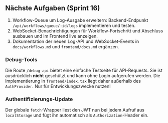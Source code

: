## Nächste Aufgaben (Sprint 16)
1. Workflow-Queue um Log-Ausgabe erweitern: Backend-Endpunkt `/api/workflows/queue/:id/logs` implementieren und testen.
2. WebSocket-Benachrichtigungen für Workflow-Fortschritt und Abschluss ausbauen und im Frontend live anzeigen.
3. Dokumentation der neuen Log-API und WebSocket-Events in `docs/workflows.md` und `frontend/docs.md` ergänzen.

### Debug-Tools
Die Route `/debug-api` bietet eine einfache Testseite für API-Requests.
Sie ist ausdrücklich **nicht** geschützt und kann ohne Login aufgerufen werden.
Die Implementierung in `frontend/index.tsx` liegt daher außerhalb des `AuthProvider`.
Nur für Entwicklungszwecke nutzen!

### Authentifizierungs-Update
Der globale `fetch`-Wrapper liest den JWT nun bei jedem Aufruf aus
`localStorage` und fügt ihn automatisch als `Authorization`-Header ein.

